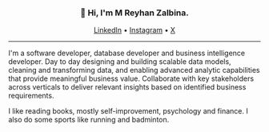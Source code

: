 <h3 align="center">👋 Hi, I'm M Reyhan Zalbina.</h3>

<p align="center">
  <a href="https://www.linkedin.com/in/mreyhanzalbina/">LinkedIn</a> •
  <a href="https://instagram.com/mreyhanzalbina">Instagram</a> •
  <a href="https://x.com/mreyhanzalbina">X</a>
</p>

---

I'm a software developer, database developer and business intelligence developer. Day to day designing and building scalable data models, cleaning and transforming data, and enabling advanced analytic capabilities that provide meaningful business value. Collaborate with key stakeholders across verticals to deliver relevant insights based on identified business requirements.

I like reading books, mostly self-improvement, psychology and finance. I also do some sports like running and badminton.
